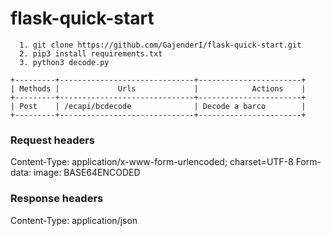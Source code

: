 # flask-quick-start

  ```
    1. git clone https://github.com/GajenderI/flask-quick-start.git
    2. pip3 install requirements.txt
    3. python3 decode.py 
  ```
    +---------+------------------------------+-----------------------+
    | Methods |             Urls             |            Actions    |
    +---------+------------------------------+-----------------------+
    | Post    | /ecapi/bcdecode              | Decode a barco        |
    +---------+------------------------------+-----------------------+
  
### Request headers  
  Content-Type: application/x-www-form-urlencoded; charset=UTF-8
  Form-data: image: BASE64ENCODED
  
### Response headers
  Content-Type: application/json  
              
